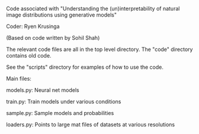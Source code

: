 Code associated with "Understanding the (un)interpretability of natural image distributions using generative models"

Coder: Ryen Krusinga 

(Based on code written by Sohil Shah)

The relevant code files are all in the top level directory. The "code" directory contains old code.

See the "scripts" directory for examples of how to use the code.

Main files:

models.py: Neural net models

train.py: Train models under various conditions

sample.py: Sample models and probabilities

loaders.py: Points to large mat files of datasets at various resolutions

